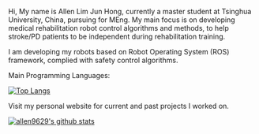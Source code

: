 Hi,
My name is Allen Lim Jun Hong, currently a master student at Tsinghua University, China, pursuing for MEng.
My main focus is on developing medical rehabilitation robot control algorithms and methods, to help stroke/PD patients to be independent during rehabilitation training.

I am developing my robots based on Robot Operating System (ROS) framework, complied with safety control algorithms.

Main Programming Languages:

[![Top Langs](https://github-readme-stats.vercel.app/api/top-langs/?username=allen9629)](https://github.com/allen9629)

Visit my personal website for current and past projects I worked on.

[![allen9629's github stats](https://github-readme-stats.vercel.app/api?username=allen9629)](https://github.com/allen9629)
